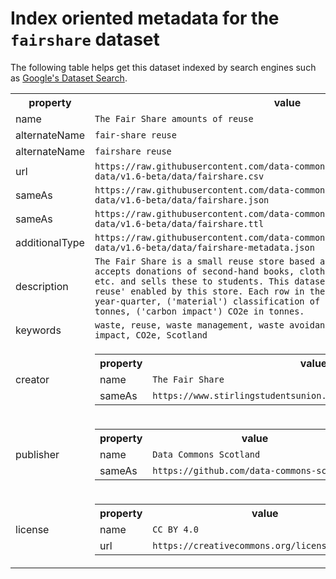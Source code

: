 # Index oriented metadata for the `fairshare` dataset
The following table helps get this dataset indexed by search engines 
such as <a href="https://g.co/datasetsearch">Google's Dataset Search</a>.
<div itemscope itemtype="http://schema.org/Dataset">
<table>
  <tr>
    <th>property</th>
    <th>value</th>
  </tr>
  <tr>
    <td>name</td>
    <td><code itemprop="name">The Fair Share amounts of reuse</code></td>
  </tr>
  <tr>
    <td>alternateName</td>
    <td><code itemprop="alternateName">fair-share reuse</code></td>
  </tr>
  <tr>
    <td>alternateName</td>
    <td><code itemprop="alternateName">fairshare reuse</code></td>
  </tr>
  <tr>
    <td>url</td>
    <td><code itemprop="url">https://raw.githubusercontent.com/data-commons-scotland/dcs-easier-open-data/v1.6-beta/data/fairshare.csv</code></td>
  </tr>
  <tr>
    <td>sameAs</td>
    <td><code itemprop="sameAs">https://raw.githubusercontent.com/data-commons-scotland/dcs-easier-open-data/v1.6-beta/data/fairshare.json</code></td>
  </tr>
  <tr>
    <td>sameAs</td>
    <td><code itemprop="sameAs">https://raw.githubusercontent.com/data-commons-scotland/dcs-easier-open-data/v1.6-beta/data/fairshare.ttl</code></td>
  </tr>
  <tr>
    <td>additionalType</td>
    <td><code itemprop="additionalType">https://raw.githubusercontent.com/data-commons-scotland/dcs-easier-open-data/v1.6-beta/data/fairshare-metadata.json</code></td>
  </tr>
  <tr>
    <td>description</td>
    <td><code itemprop="description">The Fair Share is a small reuse store based at a university in Scotland. It accepts donations of second-hand books, clothes, kitchenware, electricals, etc. and sells these to students. This dataset describes the 'amounts of reuse' enabled by this store. Each row in the dataset contains a: year, year-quarter, ('material') classification of the reused item(s), weight in tonnes, ('carbon impact') CO2e in tonnes.</code></td>
  </tr>
  <tr>
    <td>keywords</td>
    <td><code itemprop="description">waste, reuse, waste management, waste avoidance, carbon saving, carbon impact, CO2e, Scotland</code></td>
  </tr>
  <tr>
    <td>creator</td>
    <td>
      <div itemscope itemtype="http://schema.org/Organization" itemprop="provider">
        <table>
          <tr>
            <th>property</th>
            <th>value</th>
          </tr>
          <tr>
            <td>name</td>
            <td><code itemprop="name">The Fair Share</code></td>
          </tr>
          <tr>
            <td>sameAs</td>
            <td><code itemprop="sameAs">https://www.stirlingstudentsunion.com/sustainability/fairshare/</code></td>
          </tr>
        </table>
      </div>
    </td>
  </tr>
  <tr>
    <td>publisher</td>
    <td>
      <div itemscope itemtype="http://schema.org/Organization" itemprop="provider">
        <table>
          <tr>
            <th>property</th>
            <th>value</th>
          </tr>
          <tr>
            <td>name</td>
            <td><code itemprop="name">Data Commons Scotland</code></td>
          </tr>
          <tr>
            <td>sameAs</td>
            <td><code itemprop="sameAs">https://github.com/data-commons-scotland</code></td>
          </tr>
        </table>
      </div>
    </td>
  </tr>
  <tr>
    <td>license</td>
    <td>
      <div itemscope itemtype="http://schema.org/CreativeWork" itemprop="license">
        <table>
          <tr>
            <th>property</th>
            <th>value</th>
          </tr>
          <tr>
            <td>name</td>
            <td><code itemprop="name">CC BY 4.0</code></td>
          </tr>
          <tr>
            <td>url</td>
            <td><code itemprop="url">https://creativecommons.org/licenses/by/4.0/</code></td>
          </tr>
        </table>
      </div>
    </td>
  </tr>
</table>
</div>